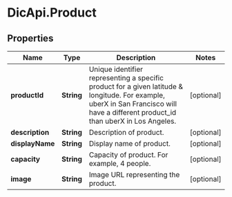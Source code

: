 # DicApi.Product

## Properties
Name | Type | Description | Notes
------------ | ------------- | ------------- | -------------
**productId** | **String** | Unique identifier representing a specific product for a given latitude &amp; longitude. For example, uberX in San Francisco will have a different product_id than uberX in Los Angeles. | [optional] 
**description** | **String** | Description of product. | [optional] 
**displayName** | **String** | Display name of product. | [optional] 
**capacity** | **String** | Capacity of product. For example, 4 people. | [optional] 
**image** | **String** | Image URL representing the product. | [optional] 


